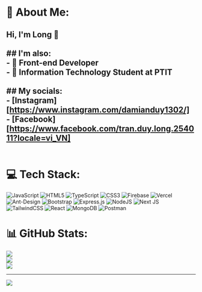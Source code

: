 # 💫 About Me:
## Hi, I'm Long 👋<br><br>## I'm also:<br>- 🔭 Front-end Developer<br>- 🌱 Information Technology Student at PTIT<br><br>## My socials:<br>- [Instagram][https://www.instagram.com/damianduy1302/]<br>- [Facebook][https://www.facebook.com/tran.duy.long.254011?locale=vi_VN]<br><br>

# 💻 Tech Stack:
![JavaScript](https://img.shields.io/badge/javascript-%23323330.svg?style=for-the-badge&logo=javascript&logoColor=%23F7DF1E) ![HTML5](https://img.shields.io/badge/html5-%23E34F26.svg?style=for-the-badge&logo=html5&logoColor=white) ![TypeScript](https://img.shields.io/badge/typescript-%23007ACC.svg?style=for-the-badge&logo=typescript&logoColor=white) ![CSS3](https://img.shields.io/badge/css3-%231572B6.svg?style=for-the-badge&logo=css3&logoColor=white) ![Firebase](https://img.shields.io/badge/firebase-%23039BE5.svg?style=for-the-badge&logo=firebase) ![Vercel](https://img.shields.io/badge/vercel-%23000000.svg?style=for-the-badge&logo=vercel&logoColor=white) ![Ant-Design](https://img.shields.io/badge/-AntDesign-%230170FE?style=for-the-badge&logo=ant-design&logoColor=white) ![Bootstrap](https://img.shields.io/badge/bootstrap-%238511FA.svg?style=for-the-badge&logo=bootstrap&logoColor=white) ![Express.js](https://img.shields.io/badge/express.js-%23404d59.svg?style=for-the-badge&logo=express&logoColor=%2361DAFB) ![NodeJS](https://img.shields.io/badge/node.js-6DA55F?style=for-the-badge&logo=node.js&logoColor=white) ![Next JS](https://img.shields.io/badge/Next-black?style=for-the-badge&logo=next.js&logoColor=white) ![TailwindCSS](https://img.shields.io/badge/tailwindcss-%2338B2AC.svg?style=for-the-badge&logo=tailwind-css&logoColor=white) ![React](https://img.shields.io/badge/react-%2320232a.svg?style=for-the-badge&logo=react&logoColor=%2361DAFB) ![MongoDB](https://img.shields.io/badge/MongoDB-%234ea94b.svg?style=for-the-badge&logo=mongodb&logoColor=white) ![Postman](https://img.shields.io/badge/Postman-FF6C37?style=for-the-badge&logo=postman&logoColor=white)

# 📊 GitHub Stats:
![](https://github-readme-stats.vercel.app/api?username=DamianDuy21&theme=transparent&hide_border=false&include_all_commits=false&count_private=false)<br/>
![](https://nirzak-streak-stats.vercel.app/?user=DamianDuy21&theme=transparent&hide_border=false)<br/>
![](https://github-readme-stats.vercel.app/api/top-langs/?username=DamianDuy21&theme=transparent&hide_border=false&include_all_commits=false&count_private=false&layout=compact)

---
[![](https://visitcount.itsvg.in/api?id=DamianDuy21&icon=0&color=0)](https://visitcount.itsvg.in)

<!-- Proudly created with GPRM ( https://gprm.itsvg.in ) -->
